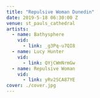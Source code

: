 ```yaml
---
title: "Repulsive Woman Dunedin"
date: 2019-5-18 06:30:00 Z
venue: st_pauls_cathedral
artists:
  - name: Bathysphere
    vid:
      - link: _g3Pq-u7QI8
  - name: Lucy Hunter
    vid:
      - link: QYjCWmNrmGw
  - name: Repulsive Woman
    vid: 
      - link: yRv2SCA87YE
cover: ./cover.jpg
---
```

